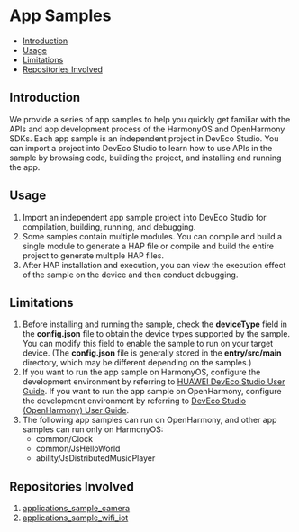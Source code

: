 # App Samples<a name="EN-US_TOPIC_0000001115464207"></a>

-   [Introduction](#section1470103520301)
-   [Usage](#section17988202503116)
-   [Limitations](#section18841871178)
-   [Repositories Involved](#section741114082513)

## Introduction<a name="section1470103520301"></a>

We provide a series of app samples to help you quickly get familiar with the APIs and app development process of the HarmonyOS and OpenHarmony SDKs. Each app sample is an independent project in DevEco Studio. You can import a project into DevEco Studio to learn how to use APIs in the sample by browsing code, building the project, and installing and running the app.

## Usage<a name="section17988202503116"></a>

1.  Import an independent app sample project into DevEco Studio for compilation, building, running, and debugging.
2.  Some samples contain multiple modules. You can compile and build a single module to generate a HAP file or compile and build the entire project to generate multiple HAP files.
3.  After HAP installation and execution, you can view the execution effect of the sample on the device and then conduct debugging.

## Limitations<a name="section18841871178"></a>

1.  Before installing and running the sample, check the  **deviceType**  field in the  **config.json**  file to obtain the device types supported by the sample. You can modify this field to enable the sample to run on your target device. \(The  **config.json**  file is generally stored in the  **entry/src/main**  directory, which may be different depending on the samples.\)
2.  If you want to run the app sample on HarmonyOS, configure the development environment by referring to  [HUAWEI DevEco Studio User Guide](https://developer.harmonyos.com/en/docs/documentation/doc-guides/tools_overview-0000001053582387). If you want to run the app sample on OpenHarmony, configure the development environment by referring to  [DevEco Studio \(OpenHarmony\) User Guide](https://gitee.com/openharmony/docs/blob/master/en/application-dev/quick-start/deveco-studio-(openharmony)-user-guide.md).
3.  The following app samples can run on OpenHarmony, and other app samples can run only on HarmonyOS:
    -   common/Clock
    -   common/JsHelloWorld
    -   ability/JsDistributedMusicPlayer


## Repositories Involved<a name="section741114082513"></a>

1.  [applications\_sample\_camera](https://gitee.com/openharmony/applications_sample_camera/blob/master/README.md)
2.  [applications\_sample\_wifi\_iot](https://gitee.com/openharmony/applications_sample_wifi_iot/blob/master/README.md)